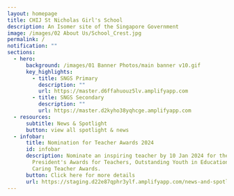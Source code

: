 ```yaml
---
layout: homepage
title: CHIJ St Nicholas Girl's School
description: An Isomer site of the Singapore Government
image: /images/02 About Us/School_Crest.jpg
permalink: /
notification: ""
sections:
  - hero:
      background: /images/01 Banner Photos/main banner v10.gif
      key_highlights:
        - title: SNGS Primary
          description: ""
          url: https://master.d6ffahuouz5lv.amplifyapp.com
        - title: SNGS Secondary
          description: ""
          url: https://master.d2kyho38yqhcge.amplifyapp.com
  - resources:
      subtitle: News & Spotlight
      button: view all spotlight & news
  - infobar:
      title: Nomination for Teacher Awards 2024
      id: infobar
      description: Nominate an inspiring teacher by 10 Jan 2024 for the following -
        President's Awards for Teachers, Outstanding Youth in Education Award,
        Caring Teacher Awards.
      button: Click here for more details
      url: https://staging.d22e87qphr3ylf.amplifyapp.com/news-and-spotlight/spotlight/teacherawards2024/
---
```

